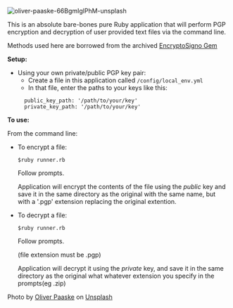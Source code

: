 ![oliver-paaske-66BgmIglPhM-unsplash](https://user-images.githubusercontent.com/87627363/196723809-13da56ec-f685-480e-ab50-b92182632944.jpg)

This is an absolute bare-bones pure Ruby application that will perform PGP encryption and decryption of user provided text files via the command line. 

Methods used here are borrowed from the archived [EncryptoSigno Gem](https://github.com/krystal/encrypto-signo)

**Setup:**

* Using your own private/public PGP key pair:
  * Create a file in this application called `/config/local_env.yml`
  *  In that file, enter the paths to your keys like this:
    ```
      public_key_path: '/path/to/your/key' 
      private_key_path: '/path/to/your/key' 
    ```

**To use:**

From the command line:

* To encrypt a file:

  `$ruby runner.rb`
  
  Follow prompts.

  Application will encrypt the contents of the file using the _public_ key and save it in the same directory as the original with the same name, but with a '.pgp' extension replacing the original extention. 

* To decrypt a file:

  `$ruby runner.rb`
  
  Follow prompts.

  (file extension must be .pgp)

  Application will decrypt it using the _private_ key, and save it in the same directory as the original what whatever extension you specify in the prompts(eg .zip) 

Photo by <a href="https://unsplash.com/ja/@photolli?utm_source=unsplash&utm_medium=referral&utm_content=creditCopyText">Oliver Paaske</a> on <a href="https://unsplash.com/s/photos/rocks?utm_source=unsplash&utm_medium=referral&utm_content=creditCopyText">Unsplash</a>
  
